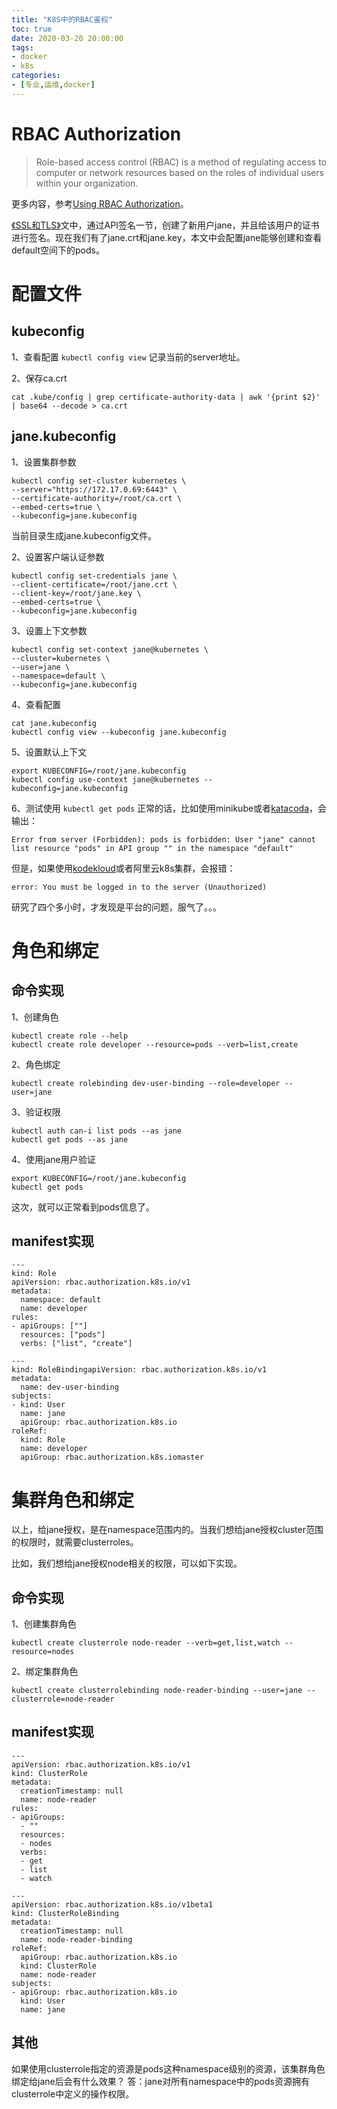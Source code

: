 ```yaml
---
title: "K8S中的RBAC鉴权"
toc: true
date: 2020-03-20 20:00:00
tags:
- docker
- k8s
categories: 
- [专业,运维,docker]
---
```


# RBAC Authorization
> Role-based access control (RBAC) is a method of regulating access to computer or network resources based on the roles of individual users within your organization.

更多内容，参考[Using RBAC Authorization](https://kubernetes.io/docs/reference/access-authn-authz/rbac/)。

[《SSL和TLS》](https://www.voidking.com/dev-ssl-tls/)文中，通过API签名一节，创建了新用户jane，并且给该用户的证书进行签名。现在我们有了jane.crt和jane.key，本文中会配置jane能够创建和查看default空间下的pods。

<!--more-->

# 配置文件
## kubeconfig
1、查看配置
`kubectl config view`
记录当前的server地址。

2、保存ca.crt
```
cat .kube/config | grep certificate-authority-data | awk '{print $2}' | base64 --decode > ca.crt
```

## jane.kubeconfig
1、设置集群参数
```
kubectl config set-cluster kubernetes \
--server="https://172.17.0.69:6443" \
--certificate-authority=/root/ca.crt \
--embed-certs=true \
--kubeconfig=jane.kubeconfig
```
当前目录生成jane.kubeconfig文件。

2、设置客户端认证参数
```
kubectl config set-credentials jane \
--client-certificate=/root/jane.crt \
--client-key=/root/jane.key \
--embed-certs=true \
--kubeconfig=jane.kubeconfig
```

3、设置上下文参数
```
kubectl config set-context jane@kubernetes \
--cluster=kubernetes \
--user=jane \
--namespace=default \
--kubeconfig=jane.kubeconfig
```

4、查看配置
```
cat jane.kubeconfig
kubectl config view --kubeconfig jane.kubeconfig
```

5、设置默认上下文
```
export KUBECONFIG=/root/jane.kubeconfig
kubectl config use-context jane@kubernetes --kubeconfig=jane.kubeconfig
```

6、测试使用
`kubectl get pods`
正常的话，比如使用minikube或者[katacoda](https://www.katacoda.com/courses/kubernetes/playground)，会输出：
```
Error from server (Forbidden): pods is forbidden: User "jane" cannot list resource "pods" in API group "" in the namespace "default"
```

但是，如果使用[kodekloud](https://kodekloud.com/courses/enrolled/675080)或者阿里云k8s集群，会报错：
```
error: You must be logged in to the server (Unauthorized)
```
研究了四个多小时，才发现是平台的问题，服气了。。。

# 角色和绑定
## 命令实现
1、创建角色
```
kubectl create role --help
kubectl create role developer --resource=pods --verb=list,create
```

2、角色绑定
```
kubectl create rolebinding dev-user-binding --role=developer --user=jane
```

3、验证权限
```
kubectl auth can-i list pods --as jane
kubectl get pods --as jane
```

4、使用jane用户验证
```
export KUBECONFIG=/root/jane.kubeconfig
kubectl get pods
```
这次，就可以正常看到pods信息了。

## manifest实现
```
---
kind: Role
apiVersion: rbac.authorization.k8s.io/v1
metadata:
  namespace: default
  name: developer
rules:
- apiGroups: [""]
  resources: ["pods"]
  verbs: ["list", "create"]

---
kind: RoleBindingapiVersion: rbac.authorization.k8s.io/v1
metadata:
  name: dev-user-binding
subjects:
- kind: User
  name: jane
  apiGroup: rbac.authorization.k8s.io
roleRef:
  kind: Role
  name: developer
  apiGroup: rbac.authorization.k8s.iomaster
```

# 集群角色和绑定
以上，给jane授权，是在namespace范围内的。当我们想给jane授权cluster范围的权限时，就需要clusterroles。

比如，我们想给jane授权node相关的权限，可以如下实现。

## 命令实现
1、创建集群角色
```
kubectl create clusterrole node-reader --verb=get,list,watch --resource=nodes
```

2、绑定集群角色
```
kubectl create clusterrolebinding node-reader-binding --user=jane --clusterrole=node-reader
```

## manifest实现
```
---
apiVersion: rbac.authorization.k8s.io/v1
kind: ClusterRole
metadata:
  creationTimestamp: null
  name: node-reader
rules:
- apiGroups:
  - ""
  resources:
  - nodes
  verbs:
  - get
  - list
  - watch

---
apiVersion: rbac.authorization.k8s.io/v1beta1
kind: ClusterRoleBinding
metadata:
  creationTimestamp: null
  name: node-reader-binding
roleRef:
  apiGroup: rbac.authorization.k8s.io
  kind: ClusterRole
  name: node-reader
subjects:
- apiGroup: rbac.authorization.k8s.io
  kind: User
  name: jane
```

## 其他
如果使用clusterrole指定的资源是pods这种namespace级别的资源，该集群角色绑定给jane后会有什么效果？
答：jane对所有namespace中的pods资源拥有clusterrole中定义的操作权限。
